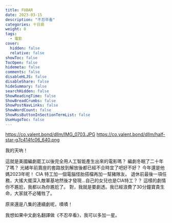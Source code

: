 ```yaml
---
title: FUBAR
date: 2023-03-15
description: "不忍卒看"
categories: 十日痰
weight: 0
tags: 
  - 電影
cover:
  hidden: false
  relative: false
showToc: false
TocOpen: false
hidemeta: false
comments: false
disableHLJS: false
disableShare: false
hideSummary: false
searchHidden: false
ShowReadingTime: false
ShowBreadCrumbs: false
ShowPostNavLinks: false
ShowWordCount: false
ShowRssButtonInSectionTermList: false
UseHugoToc: false
---
```


https://co.valent.bond/dllm/IMG_0703.JPG
https://co.valent.bond/dllm/half-star-g7c414fc06_640.png

我的天吶！

這就是美國編劇罷工以後完全用人工智能產生出來的電影嗎？
編劇冬眠了二十年了嗎？
光緒年前賣座的套路放到解放後都已經不合時宜了吧好不好？
今年還是他媽2023年呢！
CIA 特工加一個電腦怪胎搭檔再加一幫豬隊友。
退休前最後一項任務，大搖大擺深入敵軍基地然後才發現...自己的女兒也是CIA特工？？
這樣的劇情你不尷尬，我都以為你尷尬了。
對，我就是要劇透。我已經浪費了30分鐘寶貴生命，大家就不必犧牲了。

原來還是八集的連續劇呢，嘖嘖！

我想如果中文劇名翻譯做《不忍卒看》，我可以多加一星。